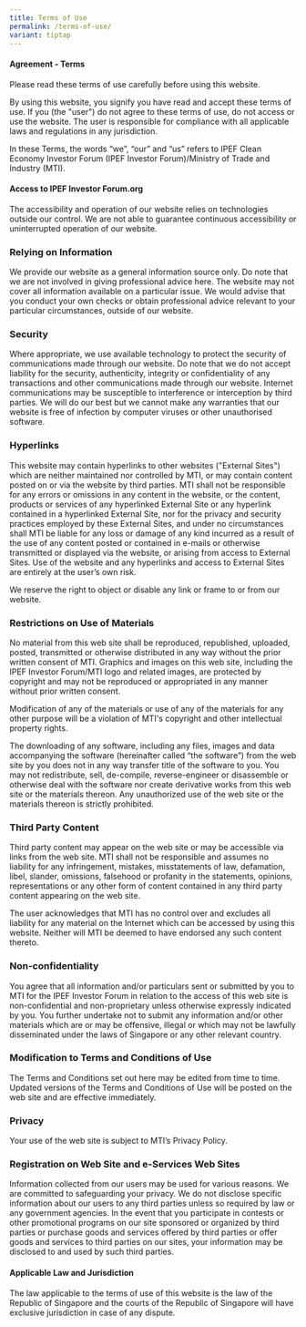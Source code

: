 ```yaml
---
title: Terms of Use
permalink: /terms-of-use/
variant: tiptap
---
```

<h4>Agreement - Terms</h4>
<p>Please read these terms of use carefully before using this website.</p>
<p>By using this website, you signify you have read and accept these terms
of use. If you (the "user") do not agree to these terms of use, do not
access or use the website. The user is responsible for compliance with
all applicable laws and regulations in any jurisdiction.</p>
<p>In these Terms, the words “we”, “our” and “us” refers to IPEF Clean Economy
Investor Forum (IPEF Investor Forum)/Ministry of Trade and Industry (MTI).</p>
<h4>Access to IPEF Investor Forum.org</h4>
<p>The accessibility and operation of our website relies on technologies
outside our control. We are not able to guarantee continuous accessibility
or uninterrupted operation of our website.</p>
<h3>Relying on Information</h3>
<p>We provide our website as a general information source only. Do note that
we are not involved in giving professional advice here. The website may
not cover all information available on a particular issue. We would advise
that you conduct your own checks or obtain professional advice relevant
to your particular circumstances, outside of our website.</p>
<h3>Security</h3>
<p>Where appropriate, we use available technology to protect the security
of communications made through our website. Do note that we do not accept
liability for the security, authenticity, integrity or confidentiality
of any transactions and other communications made through our website.
Internet communications may be susceptible to interference or interception
by third parties. We will do our best but we cannot make any warranties
that our website is free of infection by computer viruses or other unauthorised
software.</p>
<h3>Hyperlinks</h3>
<p>This website may contain hyperlinks to other websites ("External Sites")
which are neither maintained nor controlled by MTI, or may contain content
posted on or via the website by third parties. MTI shall not be responsible
for any errors or omissions in any content in the website, or the content,
products or services of any hyperlinked External Site or any hyperlink
contained in a hyperlinked External Site, nor for the privacy and security
practices employed by these External Sites, and under no circumstances
shall MTI be liable for any loss or damage of any kind incurred as a result
of the use of any content posted or contained in e-mails or otherwise transmitted
or displayed via the website, or arising from access to External Sites.
Use of the website and any hyperlinks and access to External Sites are
entirely at the user’s own risk.</p>
<p>We reserve the right to object or disable any link or frame to or from
our website.</p>
<h3>Restrictions on Use of Materials</h3>
<p>No material from this web site shall be reproduced, republished, uploaded,
posted, transmitted or otherwise distributed in any way without the prior
written consent of MTI. Graphics and images on this web site, including
the IPEF Investor Forum/MTI logo and related images, are protected by copyright
and may not be reproduced or appropriated in any manner without prior written
consent.</p>
<p>Modification of any of the materials or use of any of the materials for
any other purpose will be a violation of MTI's copyright and other intellectual
property rights.</p>
<p>The downloading of any software, including any files, images and data
accompanying the software (hereinafter called “the software”) from the
web site by you does not in any way transfer title of the software to you.
You may not redistribute, sell, de-compile, reverse-engineer or disassemble
or otherwise deal with the software nor create derivative works from this
web site or the materials thereon. Any unauthorized use of the web site
or the materials thereon is strictly prohibited.</p>
<h3>Third Party Content</h3>
<p>Third party content may appear on the web site or may be accessible via
links from the web site. MTI shall not be responsible and assumes no liability
for any infringement, mistakes, misstatements of law, defamation, libel,
slander, omissions, falsehood or profanity in the statements, opinions,
representations or any other form of content contained in any third party
content appearing on the web site.</p>
<p>The user acknowledges that MTI has no control over and excludes all liability
for any material on the Internet which can be accessed by using this website.
Neither will MTI be deemed to have endorsed any such content thereto.</p>
<h3>Non-confidentiality</h3>
<p>You agree that all information and/or particulars sent or submitted by
you to MTI for the IPEF Investor Forum in relation to the access of this
web site is non-confidential and non-proprietary unless otherwise expressly
indicated by you. You further undertake not to submit any information and/or
other materials which are or may be offensive, illegal or which may not
be lawfully disseminated under the laws of Singapore or any other relevant
country.</p>
<h3>Modification to Terms and Conditions of Use</h3>
<p>The Terms and Conditions set out here may be edited from time to time.
Updated versions of the Terms and Conditions of Use will be posted on the
web site and are effective immediately.</p>
<h3>Privacy</h3>
<p>Your use of the web site is subject to MTI’s Privacy Policy.</p>
<h3>Registration on Web Site and e-Services Web Sites</h3>
<p>Information collected from our users may be used for various reasons.
We are committed to safeguarding your privacy. We do not disclose specific
information about our users to any third parties unless so required by
law or any government agencies. In the event that you participate in contests
or other promotional programs on our site sponsored or organized by third
parties or purchase goods and services offered by third parties or offer
goods and services to third parties on our sites, your information may
be disclosed to and used by such third parties.</p>
<h4>Applicable Law and Jurisdiction</h4>
<p>The law applicable to the terms of use of this website is the law of the
Republic of Singapore and the courts of the Republic of Singapore will
have exclusive jurisdiction in case of any dispute.</p>
<p></p>